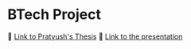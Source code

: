 # BTech Project
📄 [Link to Pratyush's Thesis](https://drive.google.com/drive/folders/1DKc8DTECObGSjF4NVKis8U_D-Kcc0_Kx)
📄 [Link to the presentation](https://github.com/PratyushJha254/BTech-Project/blob/main/BTP%20Presentation%20Pratyush%20and%20Sudatt.pdf)
